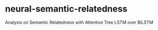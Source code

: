 # neural-semantic-relatedness
Analysis on Semantic Relatedness with Attentive Tree LSTM over BiLSTM
